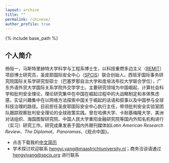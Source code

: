 ```yaml
---
layout: archive
title: ""
permalink: /chinese/
author_profile: true
---
```


{% include base_path %}

## 个人简介
杨恒一，马斯特里赫特大学科学与工程系博士生，以科技重燃多边主义（[REMIT](http://remit-research.eu)）项目博士研究员，圣皮耶国际安全中心（[SPCIS](http://www.spcis.org)）联合创始人。西班牙国际事务研究院国际关系学研究型硕士（巴塞罗那自治大学和庞培法布拉大学联合学位），广东外语外贸大学国际关系学院外交学学士。主要研究领域为中国崛起、计算社会科学和批判安全理论，理论研究集中在中国在崛起过程中的大战略制定和本体焦虑感，实证兴趣集中在以网络方法探索中国关于崛起的话语和叙事以及中国参与全球科技治理的路径。目前担任圣皮耶国际安全中心执行主任，带领批判安全实验室团队跟踪观察批判安全理论的全球政策实践。曾在哈佛大学、卡耐基梅隆大学、美洲对话组织、海国图智研究院、中国人民大学重阳金融研究院等国内外知名机构进行（实习）研究工作。研究成果发表于国内外期刊媒体如*Latin American Research Review*、*The Diplomat*、*Panoramas*、《观点中国》。

* 点击下载我的[中文简历](https://hengyi-yang.github.io/files/CV_cn_2023.pdf)
* 学术探讨欢迎联系 [hengyi.yang@maastrichtuniversity.nl](hengyi.yang@maastrichtuniversity.nl)；商务洽谈请通过 [hengyiyang@spcis.org](hengyiyang@spcis.org) 进行联系

